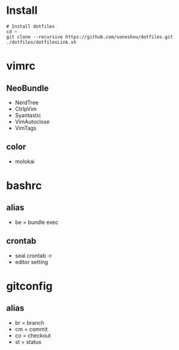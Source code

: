 # Install

````
# Install dotfiles
cd ~
git clone --recursive https://github.com/sonoshou/dotfiles.git
./dotfiles/dotfilesLink.sh
````

# vimrc

## NeoBundle

- NerdTree
- CtrlpVim
- Syantastic
- VimAutoclose
- VimTags

## color

- molokai

# bashrc

## alias

- be = bundle exec

## crontab

- seal crontab -r
- editor setting

# gitconfig

## alias

- br = branch
- cm = commit
- co = checkout
- st = status
